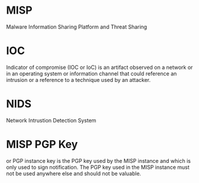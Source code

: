 # MISP
Malware Information Sharing Platform and Threat Sharing

# IOC
Indicator of compromise (IOC or IoC) is an artifact observed on a network or in an operating system or information channel that could reference an intrusion or a reference to a technique used by an attacker.

# NIDS
Network Intrustion Detection System

# MISP PGP Key
or PGP instance key is the PGP key used by the MISP instance and which is only used to sign notification. The PGP key used in the MISP instance must not be used anywhere else and should not be valuable.

